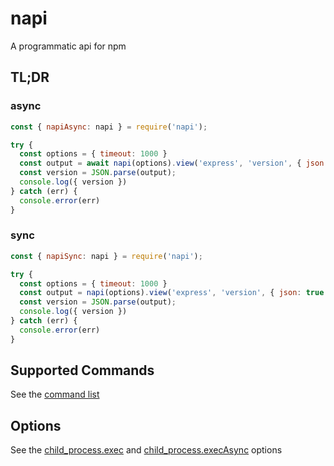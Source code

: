 # napi

A programmatic api for npm

## TL;DR

### async
```js
const { napiAsync: napi } = require('napi');

try {
  const options = { timeout: 1000 } 
  const output = await napi(options).view('express', 'version', { json: true });
  const version = JSON.parse(output);
  console.log({ version })  
} catch (err) {
  console.error(err)
}
```

### sync
```js
const { napiSync: napi } = require('napi');

try {
  const options = { timeout: 1000 }  
  const output = napi(options).view('express', 'version', { json: true });
  const version = JSON.parse(output);
  console.log({ version })
} catch (err) {
  console.error(err)
}
```

## Supported Commands

See the [command list](https://github.com/acuminous/lib/commands.json)

## Options
See the [child_process.exec](https://nodejs.org/api/child_process.html#child_processexecsynccommand-options ) and [child_process.execAsync](https://nodejs.org/api/child_process.html#child_processexeccommand-options-callback) options